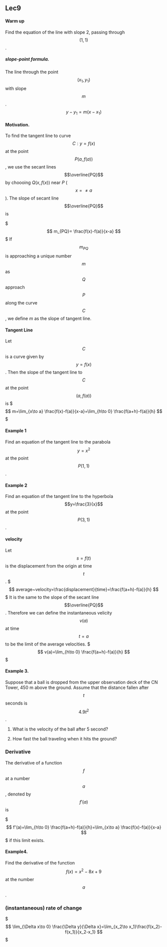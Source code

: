 ## Lec9


#### Warm up
Find the equation of the line with slope 2, passing through $$(1,1)$$.

##### slope-point formula.
The line through the point $$(x_1,y_1)$$ with slope $$m$$.
$$
y-y_1=m(x-x_1)
$$

#### Motivation.
To find the tangent line to curve $$C:y=f(x)$$ at the point $$P(a,f(a))$$, we use the secant lines $$\overline{PQ}$$ 
by choooing $Q(x,f(x))$ near $P$ ($$x=\neq a$$).
The slope of secant line $$\overline{PQ}$$ is

$$$
m_{PQ}= \frac{f(x)-f(a)}{x-a}
$$$
If $$m_{PQ}$$ is approaching a unique number $$m$$ as $$Q$$ approach $$P$$ along the curve $$C$$, we define $m$ as the slope of tangent line.

#### Tangent Line
Let $$C$$ is a curve given by $$y=f(x)$$. Then the slope of the tangent line to $$C$$ at the point $$(a,f(a))$$ is 
$$$
m=\lim_{x\to a} \frac{f(x)-f(a)}{x-a}=\lim_{h\to 0} \frac{f(a+h)-f(a)}{h}
$$$
#### Example 1
Find an equation of the tangent line to the parabola $$y=x^2$$ at the point $$P(1,1)$$.

#### Example 2
Find an equation of the tangent line to the hyperbola $$y=\frac{3}{x}$$ at the point $$P(3,1)$$.

#### velocity
Let $$s=f(t)$$ is the displacement from the origin at time $$t$$.
$$$
average~velocity=\frac{displacement}{time}=\frac{f(a+h)-f(a)}{h}
$$$
It is the same to the slope of the secant line $$\overline{PQ}$$. Therefore we can define
the instantaneous velicity $$v(a)$$ at time $$t=a$$ to be the limit of the average 
velocities.
$$$
v(a)=\lim_{h\to 0} \frac{f(a+h)-f(a)}{h}
$$$

#### Example 3.
Suppose that a ball is dropped from the upper observation deck of the CN Tower, 450 m above the ground.
Assume that the distance fallen after $$t$$ seconds is $$4.9t^2$$.

1. What is the velocity of the ball after 5 second?

2. How fast the ball traveling when it hits the ground?

### Derivative

The derivative of a function $$f$$ at a number $$a$$, denoted by $$f'(a)$$ is

$$$
f'(a)=\lim_{h\to 0} \frac{f(a+h)-f(a)}{h}=\lim_{x\to a} \frac{f(x)-f(a)}{x-a}
$$$
if this limit exists.

#### Example4. 
Find the derivative of the function $$f(x)=x^2-8x+9$$ at the number $$a$$.


### (instantaneous) rate of change
$$$
\lim_{\Delta x\to 0} \frac{\Delta y}{\Delta x}=\lim_{x_2\to x_1}\frac{f(x_2)-f(x_1)}{x_2-x_1}
$$$
